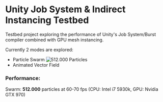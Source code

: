 # Unity Job System & Indirect Instancing Testbed
Testbed project exploring the performance of Unity's Job System/Burst compiler combined with GPU mesh instancing.

Currently 2 modes are explored:
* Particle Swarm
![512.000 Particles](relative/path/to/img.jpg?raw=true "Title")
* Animated Vector Field

### Performance:
Swarm: **512.000** particles at 60-70 fps (CPU: Intel i7 5930k, GPU: Nvidia GTX 970)
